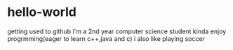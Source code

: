 # hello-world
getting used to github
i'm a 2nd year computer science student
kinda enjoy progrmming(eager to learn c++,java and c)
i also like playing soccer
